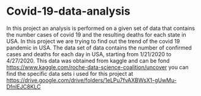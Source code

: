 # Covid-19-data-analysis
In this project an analysis is performed on a given set of data that contains the number cases of covid 19 and the resulting deaths for each state in USA.  In this project we are trying to find out the trend of the covid 19 pandemic in USA.  The data set of data contains the number of confirmed cases and deaths for each day in USA, starting from 1/21/2020 to 4/27/2020. This data was obtained from kaggle and can be fond https://www.kaggle.com/roche-data-science-coalition/uncover
you can find the specific data sets i used for this project at https://drive.google.com/drive/folders/1eLPu7fvAXBWsX1-gUwMu-DfnlEJC8KLC

